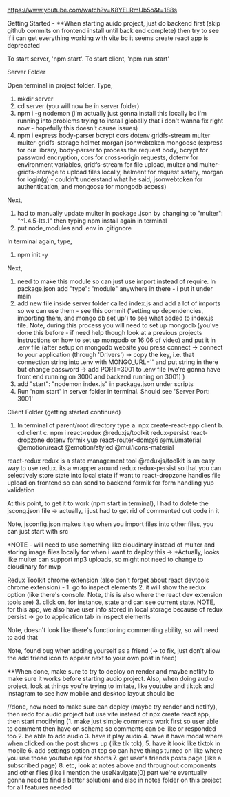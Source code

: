 https://www.youtube.com/watch?v=K8YELRmUb5o&t=188s

Getting Started - **When starting auido project, just do backend first (skip github commits on frontend install until back end complete) then try to see if i can get everything working with vite bc it seems create react app is deprecated

To start server, 'npm start'. To start client, 'npm run start'

Server Folder

Open terminal in project folder. Type,
1. mkdir server
2. cd server
(you will now be in server folder)
3. npm i -g nodemon
(i'm actually just gonna install this locally bc i'm running into problems trying to install globally that i don't wanna fix right now - hopefully this doesn't cause issues)
4. npm i express body-parser bcrypt cors dotenv gridfs-stream multer multer-gridfs-storage helmet morgan jsonwebtoken mongoose
(express for our library, body-parser to process the request body, bcrypt for password encryption, cors for cross-origin requests, dotenv for environment variables, gridfs-stream for file upload, multer and multer-gridfs-storage to upload files locally, helment for request safety, morgan for login(g) - couldn't understand what he said, jsonwebtoken for authentication, and mongoose for mongodb access)

Next, 
1. had to manually update multer in package .json by changing to "multer": "^1.4.5-lts.1" then typing npm install again in terminal
2. put node_modules and .env in .gitignore

In terminal again, type,
1. npm init -y

Next,
1. need to make this module so can just use import instead of require. In package.json add "type": "module" anywhere in there - i put it under main
2. add new file inside server folder called index.js and add a lot of imports so we can use them - see this commit ('setting up dependencies, importing them, and mongo db set up') to see what added to index.js file. Note, during this process you will need to set up mongodb (you've done this before - if need help though look at a previous projects instructions on how to set up mongodb or 16:06 of video) and put it in .env file (after setup on mongodb website you press connect -> connect to your application (through 'Drivers') -> copy the key, i.e. that connection string into .env with MONGO_URL='' and put string in there but change password -> add PORT=3001 to .env file (we're gonna have front end running on 3000 and backend running on 3001) )
3. add "start": "nodemon index.js" in package.json under scripts
4. Run 'npm start' in server folder in terminal. Should see 'Server Port: 3001'

Client Folder (getting started continued)

1. In terminal of parent/root directory type
    a. npx create-react-app client
    b. cd client
    c. npm i react-redux @reduxjs/toolkit redux-persist react-dropzone dotenv formik yup react-router-dom@6 @mui/material @emotion/react @emotion/styled @mui/icons-material

  react-redux redux is a state management tool
  @reduxjs/toolkit is an easy way to use redux. its a wrapper around redux
  redux-persist so that you can selectively store state into local state if want to 
  react-dropzone handles file upload on frontend so can send to backend
  formik for form handling
  yup validation

At this point, to get it to work (npm start in terminal), I had to dolete the jscong.json file -> actually, i just had to get rid of commented out code in it

Note, jsconfig.json makes it so when you import files into other files, you can just start with src

*NOTE - will need to use something like cloudinary instead of multer and storing image files locally for when i want to deploy this -> *Actually, looks like multer can support mp3 uploads, so might not need to change to cloudinary for mvp

Redux Toolkit chrome extension (also don't forget about react devtools chrome extension) - 1. go to inspect elements 2. it will show the redux option (like there's console. Note, this is also where the react dev extension tools are) 3. click on, for instance, state and can see current state. NOTE, for this app, we also have user info stored in local storage because of redux persist -> go to application tab in inspect elements

Note, doesn't look like there's functioning commenting ability, so will need to add that

Note, found bug when adding yourself as a friend (-> to fix, just don't allow the add friend icon to appear next to your own post in feed)

**When done, make sure to try to deploy on render and maybe netlify to make sure it works before starting audio project. Also, when doing audio project, look at things you're trying to imitate, like youtube and tiktok and instagram to see how mobile and desktop layout should be

//done, now need to make sure can deploy (maybe try render and netlify), then redo for audio project but use vite instead of npx create react app, then start modifying (1. make just simple comments work first so user able to comment then have on schema so comments can be like or responded too 2. be able to add audio 3. have it play audio 4. have it have modal where when clicked on the post shows up (like tik tok), 5. have it look like tiktok in mobile 6. add settings option at top so can have things turned on like where you use those youtube api for shorts 7. get user's friends posts page (like a subscribed page) 8. etc, look at notes above and throughout components and other files (like i mention the useNavigate(0) part we're eventually gonna need to find a better solution) and also in notes folder on this project for all features needed